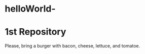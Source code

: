 # helloWorld-
1st Repository
==============

Please,
bring a burger with bacon, cheese, lettuce, and tomatoe.

